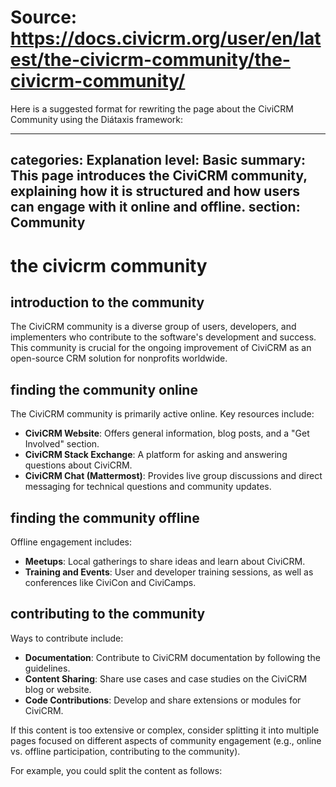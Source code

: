 # Source: https://docs.civicrm.org/user/en/latest/the-civicrm-community/the-civicrm-community/

Here is a suggested format for rewriting the page about the CiviCRM Community using the Diátaxis framework:

---
categories: Explanation
level: Basic
summary: This page introduces the CiviCRM community, explaining how it is structured and how users can engage with it online and offline.
section: Community
---

# the civicrm community
## introduction to the community
The CiviCRM community is a diverse group of users, developers, and implementers who contribute to the software's development and success. This community is crucial for the ongoing improvement of CiviCRM as an open-source CRM solution for nonprofits worldwide.

## finding the community online
The CiviCRM community is primarily active online. Key resources include:
- **CiviCRM Website**: Offers general information, blog posts, and a "Get Involved" section.
- **CiviCRM Stack Exchange**: A platform for asking and answering questions about CiviCRM.
- **CiviCRM Chat (Mattermost)**: Provides live group discussions and direct messaging for technical questions and community updates.

## finding the community offline
Offline engagement includes:
- **Meetups**: Local gatherings to share ideas and learn about CiviCRM.
- **Training and Events**: User and developer training sessions, as well as conferences like CiviCon and CiviCamps.

## contributing to the community
Ways to contribute include:
- **Documentation**: Contribute to CiviCRM documentation by following the guidelines.
- **Content Sharing**: Share use cases and case studies on the CiviCRM blog or website.
- **Code Contributions**: Develop and share extensions or modules for CiviCRM.

If this content is too extensive or complex, consider splitting it into multiple pages focused on different aspects of community engagement (e.g., online vs. offline participation, contributing to the community). 

For example, you could split the content as follows: